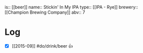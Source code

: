 is:: [[beer]]
name:: Stickin' In My IPA
type:: [[IPA - Rye]]
brewery:: [[Champion Brewing Company]]
abv:: 7

# Log
- [x] [[2015-09]] #do/drink/beer 👍
